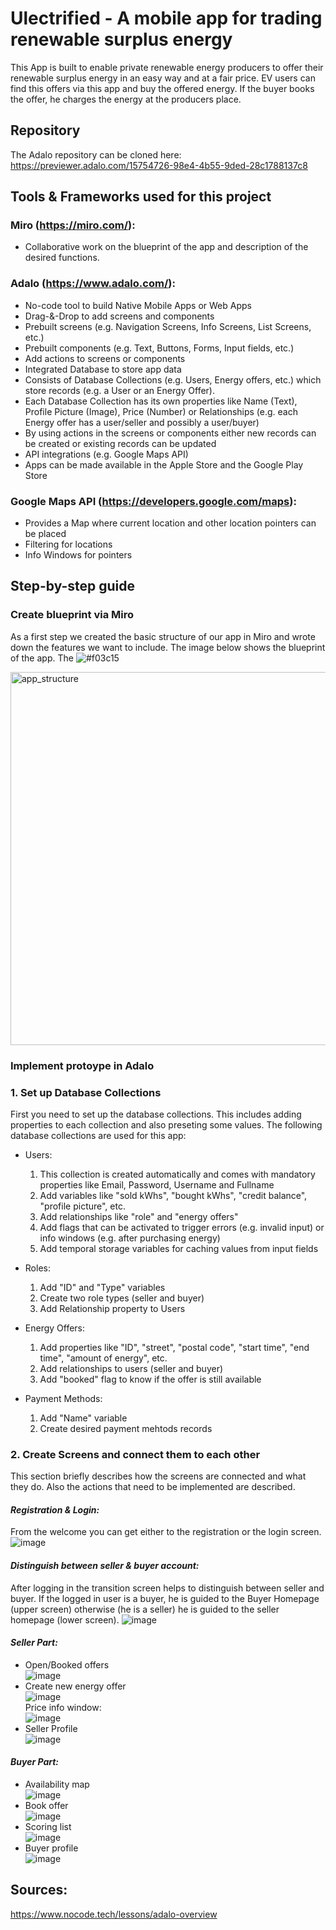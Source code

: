 # Ulectrified - A mobile app for trading renewable surplus energy

This App is built to enable private renewable energy producers to offer their renewable surplus energy in an easy way and at a fair price. EV users can find this offers via this app and buy the offered energy. If the buyer books the offer, he charges the energy at the producers place.

## Repository

The Adalo repository can be cloned here: https://previewer.adalo.com/15754726-98e4-4b55-9ded-28c1788137c8 

## Tools & Frameworks used for this project

### Miro (https://miro.com/):

- Collaborative work on the blueprint of the app and description of the desired functions.

### Adalo (https://www.adalo.com/): 

- No-code tool to build Native Mobile Apps or Web Apps
- Drag-&-Drop to add screens and components
- Prebuilt screens (e.g. Navigation Screens, Info Screens, List Screens, etc.)
- Prebuilt components (e.g. Text, Buttons, Forms, Input fields, etc.)
- Add actions to screens or components
- Integrated Database to store app data
- Consists of Database Collections (e.g. Users, Energy offers, etc.) which store records (e.g. a User or an Energy Offer). 
- Each Database Collection has its own properties like Name (Text), Profile Picture (Image), Price (Number) or Relationships (e.g. each Energy offer has a user/seller and possibly a user/buyer)
- By using actions in the screens or components either new records can be created or existing records can be updated
- API integrations (e.g. Google Maps API)
- Apps can be made available in the Apple Store and the Google Play Store

### Google Maps API (https://developers.google.com/maps):
    
- Provides a Map where current location and other location pointers can be placed
- Filtering for locations
- Info Windows for pointers

## Step-by-step guide

### Create blueprint via Miro
As a first step we created the basic structure of our app in Miro and wrote down the features we want to include. The image below shows the blueprint of the app. The ![#f03c15](https://via.placeholder.com/15/f03c15/f03c15.png) 

<img width="597" alt="app_structure" src="https://user-images.githubusercontent.com/53949039/177563295-df998f85-fe06-445d-9ccc-9057e1b7ce57.png">

### Implement protoype in Adalo

### 1. Set up Database Collections

First you need to set up the database collections. This includes adding properties to each collection and also preseting some values. The following database collections are used for this app:
  
  - Users: 
    1. This collection is created automatically and comes with mandatory properties like Email, Password, Username and Fullname
    2. Add variables like "sold kWhs", "bought kWhs", "credit balance", "profile picture", etc. 
    3. Add relationships like "role" and "energy offers"
    4. Add flags that can be activated to trigger errors (e.g. invalid input) or info windows (e.g. after purchasing energy)
    5. Add temporal storage variables for caching values from input fields
  
  - Roles:
    1. Add "ID" and "Type" variables
    2. Create two role types (seller and buyer)
    3. Add Relationship property to Users

  - Energy Offers:
    1. Add properties like "ID", "street", "postal code", "start time", "end time", "amount of energy", etc.
    2. Add relationships to users (seller and buyer)
    3. Add "booked" flag to know if the offer is still available
 
  - Payment Methods:
    1. Add "Name" variable
    2. Create desired payment mehtods records

### 2. Create Screens and connect them to each other

This section briefly describes how the screens are connected and what they do. Also the actions that need to be implemented are described.

#### *Registration & Login:* <br />
From the welcome you can get either to the registration or the login screen. <br />
![image](https://user-images.githubusercontent.com/53949039/177569553-e064694e-76b3-495e-95fd-39c3d7c21f57.png) <br />

#### *Distinguish between seller & buyer account:* <br />
After logging in the transition screen helps to distinguish between seller and buyer. If the logged in user is a buyer, he is guided to the Buyer Homepage (upper screen) otherwise (he is a seller) he is guided to the seller homepage (lower screen).
![image](https://user-images.githubusercontent.com/53949039/177571500-d8ae0e75-b362-497c-a081-b4feb735ee65.png) <br />

#### *Seller Part:*

- Open/Booked offers <br />
![image](https://user-images.githubusercontent.com/53949039/177573913-349d563b-1981-4b55-80b5-00ce5114567b.png) <br />
- Create new energy offer <br />
![image](https://user-images.githubusercontent.com/53949039/177583874-ed1c2e46-6dec-43aa-85fe-600adb59833d.png) <br />
Price info window: <br />
![image](https://user-images.githubusercontent.com/53949039/177584555-1f6bfccd-46d0-4699-8933-47681255a9b2.png) <br /> 
- Seller Profile <br />
![image](https://user-images.githubusercontent.com/53949039/177580238-d45ef34e-7f11-4f5d-9be5-94e213c1c77f.png) <br />

#### *Buyer Part:*

- Availability map <br />
![image](https://user-images.githubusercontent.com/53949039/177575467-bd273d74-cd30-4192-a0cd-a5f33c5b2c89.png) <br />
- Book offer <br />
![image](https://user-images.githubusercontent.com/53949039/177584339-3bcc913c-b991-4d09-b038-ae7933dfa717.png) <br />
- Scoring list <br />
![image](https://user-images.githubusercontent.com/53949039/177574710-6758336b-2a70-4052-93f7-5e1986b97837.png) <br />
- Buyer profile <br />
![image](https://user-images.githubusercontent.com/53949039/177608977-2155dfb0-c67a-4649-be33-cd946be208dd.png) <br />


## Sources:
https://www.nocode.tech/lessons/adalo-overview
